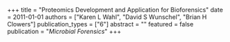 +++
title = "Proteomics Development and Application for Bioforensics"
date = 2011-01-01
authors = ["Karen L Wahl", "David S Wunschel", "Brian H Clowers"]
publication_types = ["6"]
abstract = ""
featured = false
publication = "*Microbial Forensics*"
+++

